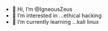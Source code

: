 - 👋 Hi, I’m @IgneousZeus
- 👀 I’m interested in ...ethical hacking
- 🌱 I’m currently learning ...kali linux

<!---
IgneousZeus/IgneousZeus is a ✨ special ✨ repository because its `README.md` (this file) appears on your GitHub profile.
You can click the Preview link to take a look at your changes.
--->
